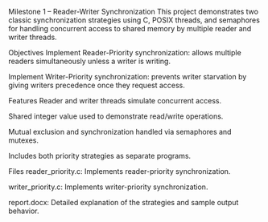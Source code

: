 Milestone 1 – Reader-Writer Synchronization
This project demonstrates two classic synchronization strategies using C, POSIX threads, and semaphores for handling concurrent access to shared memory by multiple reader and writer threads.

Objectives
Implement Reader-Priority synchronization: allows multiple readers simultaneously unless a writer is writing.

Implement Writer-Priority synchronization: prevents writer starvation by giving writers precedence once they request access.

Features
Reader and writer threads simulate concurrent access.

Shared integer value used to demonstrate read/write operations.

Mutual exclusion and synchronization handled via semaphores and mutexes.

Includes both priority strategies as separate programs.

Files
reader_priority.c: Implements reader-priority synchronization.

writer_priority.c: Implements writer-priority synchronization.

report.docx: Detailed explanation of the strategies and sample output behavior.
